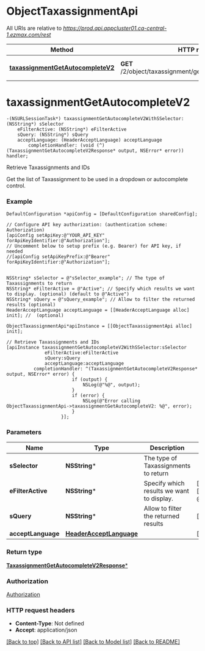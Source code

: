 # ObjectTaxassignmentApi

All URIs are relative to *https://prod.api.appcluster01.ca-central-1.ezmax.com/rest*

Method | HTTP request | Description
------------- | ------------- | -------------
[**taxassignmentGetAutocompleteV2**](ObjectTaxassignmentApi.md#taxassignmentgetautocompletev2) | **GET** /2/object/taxassignment/getAutocomplete/{sSelector} | Retrieve Taxassignments and IDs


# **taxassignmentGetAutocompleteV2**
```objc
-(NSURLSessionTask*) taxassignmentGetAutocompleteV2WithSSelector: (NSString*) sSelector
    eFilterActive: (NSString*) eFilterActive
    sQuery: (NSString*) sQuery
    acceptLanguage: (HeaderAcceptLanguage) acceptLanguage
        completionHandler: (void (^)(TaxassignmentGetAutocompleteV2Response* output, NSError* error)) handler;
```

Retrieve Taxassignments and IDs

Get the list of Taxassignment to be used in a dropdown or autocomplete control.

### Example
```objc
DefaultConfiguration *apiConfig = [DefaultConfiguration sharedConfig];

// Configure API key authorization: (authentication scheme: Authorization)
[apiConfig setApiKey:@"YOUR_API_KEY" forApiKeyIdentifier:@"Authorization"];
// Uncomment below to setup prefix (e.g. Bearer) for API key, if needed
//[apiConfig setApiKeyPrefix:@"Bearer" forApiKeyIdentifier:@"Authorization"];


NSString* sSelector = @"sSelector_example"; // The type of Taxassignments to return
NSString* eFilterActive = @"Active"; // Specify which results we want to display. (optional) (default to @"Active")
NSString* sQuery = @"sQuery_example"; // Allow to filter the returned results (optional)
HeaderAcceptLanguage acceptLanguage = [[HeaderAcceptLanguage alloc] init]; //  (optional)

ObjectTaxassignmentApi*apiInstance = [[ObjectTaxassignmentApi alloc] init];

// Retrieve Taxassignments and IDs
[apiInstance taxassignmentGetAutocompleteV2WithSSelector:sSelector
              eFilterActive:eFilterActive
              sQuery:sQuery
              acceptLanguage:acceptLanguage
          completionHandler: ^(TaxassignmentGetAutocompleteV2Response* output, NSError* error) {
                        if (output) {
                            NSLog(@"%@", output);
                        }
                        if (error) {
                            NSLog(@"Error calling ObjectTaxassignmentApi->taxassignmentGetAutocompleteV2: %@", error);
                        }
                    }];
```

### Parameters

Name | Type | Description  | Notes
------------- | ------------- | ------------- | -------------
 **sSelector** | **NSString***| The type of Taxassignments to return | 
 **eFilterActive** | **NSString***| Specify which results we want to display. | [optional] [default to @&quot;Active&quot;]
 **sQuery** | **NSString***| Allow to filter the returned results | [optional] 
 **acceptLanguage** | [**HeaderAcceptLanguage**](.md)|  | [optional] 

### Return type

[**TaxassignmentGetAutocompleteV2Response***](TaxassignmentGetAutocompleteV2Response.md)

### Authorization

[Authorization](../README.md#Authorization)

### HTTP request headers

 - **Content-Type**: Not defined
 - **Accept**: application/json

[[Back to top]](#) [[Back to API list]](../README.md#documentation-for-api-endpoints) [[Back to Model list]](../README.md#documentation-for-models) [[Back to README]](../README.md)

